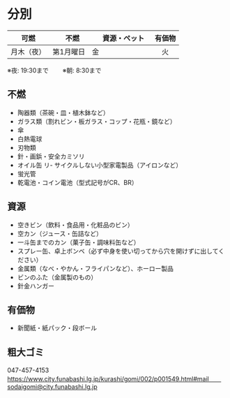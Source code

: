 # 分別


可燃　|　不燃　|　資源・ペット　| 有価物
-- | -- | -- | -- 
月木（夜）|第1月曜日| 金 |　火

※夜: 19:30まで　　
※朝: 8:30まで

## 不燃
- 陶器類（茶碗・皿・植木鉢など）
- ガラス類（割れビン・板ガラス・コップ・花瓶・鏡など）
- 傘
- 白熱電球
- 刃物類
- 針・画鋲・安全カミソリ
- オイル缶
リ- サイクルしない小型家電製品（アイロンなど）
- 蛍光管
- 乾電池・コイン電池（型式記号がCR、BR）

## 資源
- 空きビン（飲料・食品用・化粧品のビン）
- 空カン（ジュース・缶詰など）
- 一斗缶までのカン（菓子缶・調味料缶など）
- スプレー缶、卓上ボンベ（必ず中身を使い切ってから穴を開けずに出してください）
- 金属類（なべ・やかん・フライパンなど）、ホーロー製品
- ビンのふた（金属製のもの）
- 針金ハンガー

## 有価物
- 新聞紙・紙パック・段ボール

## 粗大ゴミ
047-457-4153　　
https://www.city.funabashi.lg.jp/kurashi/gomi/002/p001549.html#mail　　
sodaigomi@city.funabashi.lg.jp
